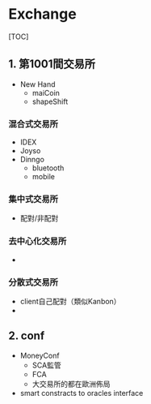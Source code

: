 # Exchange
[TOC]
## 1. 第1001間交易所

- New Hand
    - maiCoin
    - shapeShift

### 混合式交易所

- IDEX
- Joyso
- Dinngo
    - bluetooth
    - mobile

### 集中式交易所

- 配對/非配對

### 去中心化交易所

- 

### 分散式交易所

- client自己配對（類似Kanbon）
- 

## 2. conf

- MoneyConf
    - SCA監管
    - FCA
    - 大交易所的都在歐洲佈局
- smart constracts to oracles interface